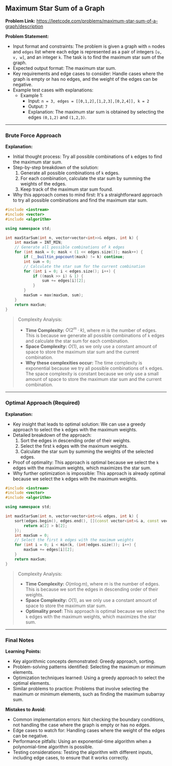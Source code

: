 ## Maximum Star Sum of a Graph

**Problem Link:** https://leetcode.com/problems/maximum-star-sum-of-a-graph/description

**Problem Statement:**
- Input format and constraints: The problem is given a graph with `n` nodes and `edges` list where each edge is represented as a pair of integers `[u, v, w]`, and an integer `k`. The task is to find the maximum star sum of the graph.
- Expected output format: The maximum star sum.
- Key requirements and edge cases to consider: Handle cases where the graph is empty or has no edges, and the weight of the edges can be negative.
- Example test cases with explanations:
  - Example 1:
    - Input: `n = 3, edges = [[0,1,2],[1,2,3],[0,2,4]], k = 2`
    - Output: `7`
    - Explanation: The maximum star sum is obtained by selecting the edges `(0,1,2)` and `(1,2,3)`.

---

### Brute Force Approach

**Explanation:**
- Initial thought process: Try all possible combinations of `k` edges to find the maximum star sum.
- Step-by-step breakdown of the solution:
  1. Generate all possible combinations of `k` edges.
  2. For each combination, calculate the star sum by summing the weights of the edges.
  3. Keep track of the maximum star sum found.
- Why this approach comes to mind first: It's a straightforward approach to try all possible combinations and find the maximum star sum.

```cpp
#include <iostream>
#include <vector>
#include <algorithm>

using namespace std;

int maxStarSum(int n, vector<vector<int>>& edges, int k) {
    int maxSum = INT_MIN;
    // Generate all possible combinations of k edges
    for (int mask = 0; mask < (1 << edges.size()); mask++) {
        if (__builtin_popcount(mask) != k) continue;
        int sum = 0;
        // Calculate the star sum for the current combination
        for (int i = 0; i < edges.size(); i++) {
            if ((mask >> i) & 1) {
                sum += edges[i][2];
            }
        }
        maxSum = max(maxSum, sum);
    }
    return maxSum;
}
```

> Complexity Analysis:
> - **Time Complexity:** $O(2^m \cdot k)$, where $m$ is the number of edges. This is because we generate all possible combinations of `k` edges and calculate the star sum for each combination.
> - **Space Complexity:** $O(1)$, as we only use a constant amount of space to store the maximum star sum and the current combination.
> - **Why these complexities occur:** The time complexity is exponential because we try all possible combinations of `k` edges. The space complexity is constant because we only use a small amount of space to store the maximum star sum and the current combination.

---

### Optimal Approach (Required)

**Explanation:**
- Key insight that leads to optimal solution: We can use a greedy approach to select the `k` edges with the maximum weights.
- Detailed breakdown of the approach:
  1. Sort the edges in descending order of their weights.
  2. Select the first `k` edges with the maximum weights.
  3. Calculate the star sum by summing the weights of the selected edges.
- Proof of optimality: This approach is optimal because we select the `k` edges with the maximum weights, which maximizes the star sum.
- Why further optimization is impossible: This approach is already optimal because we select the `k` edges with the maximum weights.

```cpp
#include <iostream>
#include <vector>
#include <algorithm>

using namespace std;

int maxStarSum(int n, vector<vector<int>>& edges, int k) {
    sort(edges.begin(), edges.end(), [](const vector<int>& a, const vector<int>& b) {
        return a[2] > b[2];
    });
    int maxSum = 0;
    // Select the first k edges with the maximum weights
    for (int i = 0; i < min(k, (int)edges.size()); i++) {
        maxSum += edges[i][2];
    }
    return maxSum;
}
```

> Complexity Analysis:
> - **Time Complexity:** $O(m \log m)$, where $m$ is the number of edges. This is because we sort the edges in descending order of their weights.
> - **Space Complexity:** $O(1)$, as we only use a constant amount of space to store the maximum star sum.
> - **Optimality proof:** This approach is optimal because we select the `k` edges with the maximum weights, which maximizes the star sum.

---

### Final Notes

**Learning Points:**
- Key algorithmic concepts demonstrated: Greedy approach, sorting.
- Problem-solving patterns identified: Selecting the maximum or minimum elements.
- Optimization techniques learned: Using a greedy approach to select the optimal elements.
- Similar problems to practice: Problems that involve selecting the maximum or minimum elements, such as finding the maximum subarray sum.

**Mistakes to Avoid:**
- Common implementation errors: Not checking the boundary conditions, not handling the case where the graph is empty or has no edges.
- Edge cases to watch for: Handling cases where the weight of the edges can be negative.
- Performance pitfalls: Using an exponential-time algorithm when a polynomial-time algorithm is possible.
- Testing considerations: Testing the algorithm with different inputs, including edge cases, to ensure that it works correctly.